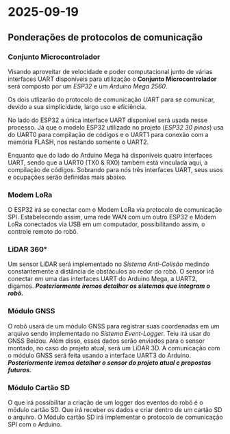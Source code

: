 # 2025-09-19

## Ponderações de protocolos de comunicação

### Conjunto Microcontrolador

Visando aproveitar de velocidade e poder computacional junto de várias interfaces UART disponíveis para utilização o **Conjunto Microcontrolador** será composto por um *ESP32* e um *Arduino Mega 2560*.

Os dois utlizarão do protocolo de comunicação *UART* para se comunicar, devido a sua simplicidade, largo uso e eficiência.

No lado do ESP32 a única interface UART disponível será usada nesse processo. Já que o modelo ESP32 utilizado no projeto (*ESP32 30 pinos*) usa do UART0 para compilação de códigos e o UART1 para conexão com a memória FLASH, nos restando somente o UART2.

Enquanto que do lado do Arduino Mega há disponíveis quatro interfaces UART, sendo que a UART0 (TX0 & RX0) também está vinculada aqui, a compilação de códigos. Sobrando para nós três interfaces UART, seus usos e ocupações serão definidas mais abaixo.

### Modem LoRa

O ESP32 irá se conectar com o Modem LoRa via protocolo de comunicação SPI. Estabelecendo assim, uma rede WAN com um outro ESP32 e Modem LoRa conectados via USB em um computador, possibilitando assim, o controle remoto do robô.

### LiDAR 360°

Um sensor LiDAR será implementado no *Sistema Anti-Colisão* medindo constantemente a distância de obstáculos ao redor do robô. O sensor irá conectar em uma das interfaces UART do Arduino Mega, a UART2,  digamos. **_Posteriormente iremos detalhar os sistemas que integram o robô._**

### Módulo GNSS

O robô usará de um módulo GNSS para registrar suas coordenadas em um arquivo sendo implementado no *Sistema Event-Logger*. Teiu irá usar do GNSS Beidou. Além disso, esses dados serão enviados para o sensor montado, no caso do projeto atual, será um LiDAR 3D. A comunicação com o módulo GNSS será feita usando a interface UART3 do Arduino. **_Posteriormente iremos detalhar o sensor do projeto atual e propostas futuras._**

### Módulo Cartão SD

O que irá possibilitar a criação de um logger dos eventos do robô é o módulo cartão SD. Que irá receber os dados  e criar dentro de um cartão SD o arquivo. O Módulo cartão SD irá implementar o protocolo de comunicação SPI com o Arduino.